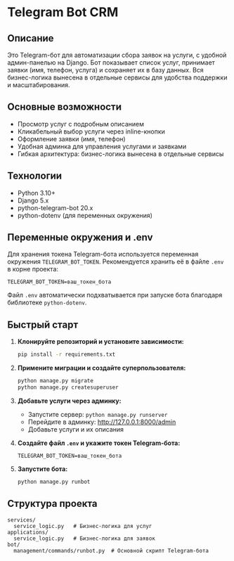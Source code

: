# Telegram Bot CRM

## Описание

Это Telegram-бот для автоматизации сбора заявок на услуги, с удобной админ-панелью на Django. Бот показывает список услуг, принимает заявки (имя, телефон, услуга) и сохраняет их в базу данных. Вся бизнес-логика вынесена в отдельные сервисы для удобства поддержки и масштабирования.

## Основные возможности
- Просмотр услуг с подробным описанием
- Кликабельный выбор услуги через inline-кнопки
- Оформление заявки (имя, телефон)
- Удобная админка для управления услугами и заявками
- Гибкая архитектура: бизнес-логика вынесена в отдельные сервисы

## Технологии
- Python 3.10+
- Django 5.x
- python-telegram-bot 20.x
- python-dotenv (для переменных окружения)

## Переменные окружения и .env

Для хранения токена Telegram-бота используется переменная окружения `TELEGRAM_BOT_TOKEN`. Рекомендуется хранить её в файле `.env` в корне проекта:

```
TELEGRAM_BOT_TOKEN=ваш_токен_бота
```

Файл `.env` автоматически подхватывается при запуске бота благодаря библиотеке `python-dotenv`.

## Быстрый старт

1. **Клонируйте репозиторий и установите зависимости:**
   ```bash
   pip install -r requirements.txt
   ```

2. **Примените миграции и создайте суперпользователя:**
   ```bash
   python manage.py migrate
   python manage.py createsuperuser
   ```

3. **Добавьте услуги через админку:**
   - Запустите сервер: `python manage.py runserver`
   - Перейдите в админку: http://127.0.0.1:8000/admin
   - Добавьте услуги и их описания

4. **Создайте файл `.env` и укажите токен Telegram-бота:**
   ```env
   TELEGRAM_BOT_TOKEN=ваш_токен_бота
   ```

5. **Запустите бота:**
   ```bash
   python manage.py runbot
   ```

## Структура проекта

```
services/
  service_logic.py   # Бизнес-логика для услуг
applications/
  service_logic.py   # Бизнес-логика для заявок
bot/
  management/commands/runbot.py  # Основной скрипт Telegram-бота
```
